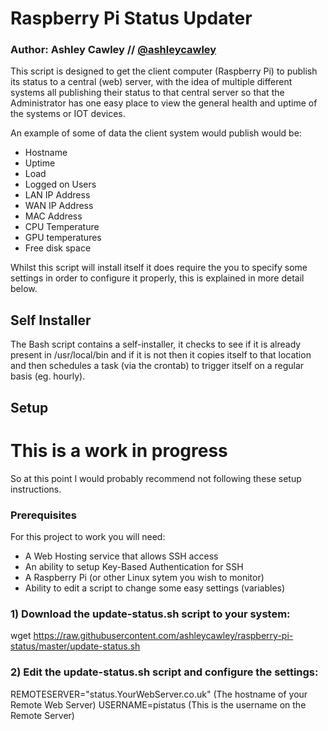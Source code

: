 # Raspberry Pi Status Updater
### Author: Ashley Cawley // [@ashleycawley](https://twitter.com/ashleycawley)

This script is designed to get the client computer (Raspberry Pi) to publish
its status to a central (web) server, with the idea of multiple different systems
all publishing their status to that central server so that the Administrator has
one easy place to view the general health and uptime of the systems or IOT devices.

An example of some of data the client system would publish would be:
- Hostname
- Uptime
- Load
- Logged on Users
- LAN IP Address
- WAN IP Address
- MAC Address
- CPU Temperature
- GPU temperatures
- Free disk space

Whilst this script will install itself it does require the you to specify some
settings in order to configure it properly, this is explained in more detail below.

## Self Installer
The Bash script contains a self-installer, it checks to see if it is already present
in /usr/local/bin and if it is not then it copies itself to that location and then
schedules a task (via the crontab) to trigger itself on a regular basis (eg. hourly).

## Setup

# This is a work in progress
So at this point I would probably recommend not following these setup instructions.

### Prerequisites
For this project to work you will need:
- A Web Hosting service that allows SSH access
- An ability to setup Key-Based Authentication for SSH
- A Raspberry Pi (or other Linux sytem you wish to monitor)
- Ability to edit a script to change some easy settings (variables)

### 1) Download the update-status.sh script to your system:
wget https://raw.githubusercontent.com/ashleycawley/raspberry-pi-status/master/update-status.sh

### 2) Edit the update-status.sh script and configure the settings:

REMOTESERVER="status.YourWebServer.co.uk" (The hostname of your Remote Web Server)
USERNAME=pistatus (This is the username on the Remote Server)
